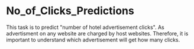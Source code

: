 # No_of_Clicks_Predictions

This task is to predict "number of hotel advertisement clicks". As advertisment on any website are charged by host websites. Therefore, it is important to understand which advertisement will get how many clicks.  
